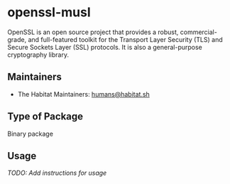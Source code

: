 # openssl-musl

OpenSSL is an open source project that provides a robust, commercial-grade, and full-featured toolkit for the Transport Layer Security (TLS) and Secure Sockets Layer (SSL) protocols. It is also a general-purpose cryptography library.

## Maintainers

* The Habitat Maintainers: <humans@habitat.sh>

## Type of Package

Binary package

## Usage

*TODO: Add instructions for usage*
